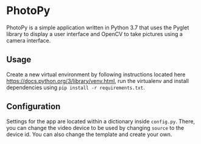 # PhotoPy

PhotoPy is a simple application written in Python 3.7 that uses the Pyglet library to display a user interface and OpenCV to take pictures using a camera interface.

## Usage

Create a new virtual environment by following instructions located here https://docs.python.org/3/library/venv.html, run the virtualenv and install dependencies using `pip install -r requirements.txt`.

## Configuration

Settings for the app are located within a dictionary inside `config.py`.
There, you can change the video device to be used by changing `source` to the device id.
You can also change the template and create your own.
